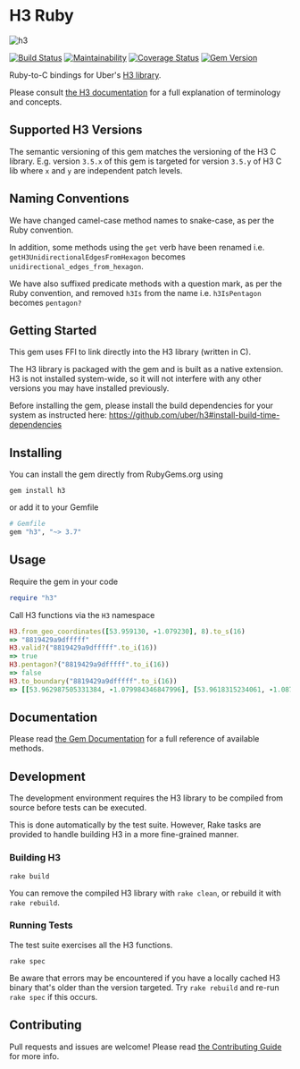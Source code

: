 # H3 Ruby

![h3](https://user-images.githubusercontent.com/98526/50283275-48177300-044d-11e9-8337-eba8d3cc88a2.png)

[![Build Status](https://travis-ci.com/StuartApp/h3_ruby.svg?branch=master)](https://travis-ci.com/StuartApp/h3_ruby)
[![Maintainability](https://api.codeclimate.com/v1/badges/74a47e7fa516588ab545/maintainability)](https://codeclimate.com/repos/5ca38395a86379029800281f/maintainability) [![Coverage Status](https://coveralls.io/repos/github/StuartApp/h3_ruby/badge.svg?branch=master)](https://coveralls.io/github/StuartApp/h3_ruby?branch=master) [![Gem Version](https://badge.fury.io/rb/h3.svg)](https://badge.fury.io/rb/h3)

Ruby-to-C bindings for Uber's [H3 library](https://uber.github.io/h3/).

Please consult [the H3 documentation](https://uber.github.io/h3/#/documentation/overview/introduction) for a full explanation of terminology and concepts.

## Supported H3 Versions

The semantic versioning of this gem matches the versioning of the H3 C library. E.g. version `3.5.x` of this gem is targeted for version `3.5.y` of H3 C lib where `x` and `y` are independent patch levels.

## Naming Conventions

We have changed camel-case method names to snake-case, as per the Ruby convention.

In addition, some methods using the `get` verb have been renamed i.e. `getH3UnidirectionalEdgesFromHexagon` becomes `unidirectional_edges_from_hexagon`.

We have also suffixed predicate methods with a question mark, as per the Ruby convention, and removed `h3Is` from the name i.e. `h3IsPentagon` becomes `pentagon?`

## Getting Started

This gem uses FFI to link directly into the H3 library (written in C).

The H3 library is packaged with the gem and is built as a native extension. H3 is not installed system-wide, so it will not interfere with any other versions you may have installed previously.

Before installing the gem, please install the build dependencies for your system as instructed here: https://github.com/uber/h3#install-build-time-dependencies

## Installing

You can install the gem directly from RubyGems.org using

    gem install h3

or add it to your Gemfile

```ruby
# Gemfile
gem "h3", "~> 3.7"
```

## Usage

Require the gem in your code

```ruby
require "h3"
```

Call H3 functions via the `H3` namespace

```ruby
H3.from_geo_coordinates([53.959130, -1.079230], 8).to_s(16)
=> "8819429a9dfffff"
H3.valid?("8819429a9dfffff".to_i(16))
=> true
H3.pentagon?("8819429a9dfffff".to_i(16))
=> false
H3.to_boundary("8819429a9dfffff".to_i(16))
=> [[53.962987505331384, -1.079984346847996], [53.9618315234061, -1.0870313428985856], [53.95744798515881, -1.0882421079017874], [53.95422067486053, -1.082406760751464], [53.955376670617454, -1.0753609232787642], [53.95975996282198, -1.074149274503605]]
```

## Documentation

Please read [the Gem Documentation](https://www.rubydoc.info/github/StuartApp/h3_ruby/H3) for a full reference of available methods.

## Development

The development environment requires the H3 library to be compiled from source before tests can be executed.

This is done automatically by the test suite. However, Rake tasks are provided to handle building H3 in a more fine-grained manner.

### Building H3

    rake build

You can remove the compiled H3 library with `rake clean`, or rebuild it with `rake rebuild`.

### Running Tests

The test suite exercises all the H3 functions.

    rake spec

Be aware that errors may be encountered if you have a locally cached H3 binary that's older than the version targeted. Try `rake rebuild` and re-run `rake spec` if this occurs.

## Contributing

Pull requests and issues are welcome! Please read [the Contributing Guide](./CONTRIBUTING.md) for more info.
